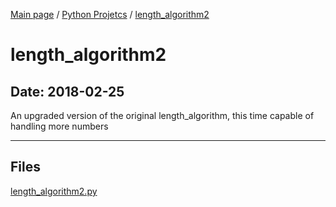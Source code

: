 [Main page](/) / [Python Projetcs](/python) / [length_algorithm2](/python/2018-02-25_length_algorithm2)

# length_algorithm2

## Date: 2018-02-25

An upgraded version of the original length_algorithm, this time capable of handling more numbers

-----

## Files

[length_algorithm2.py](length_algorithm2.py)